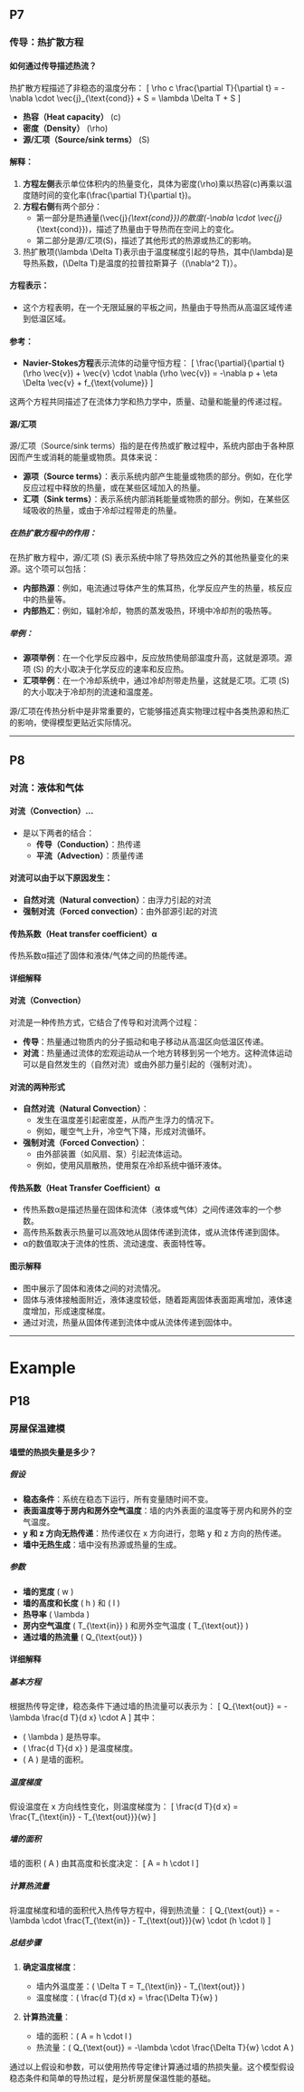 ## P7

### 传导：热扩散方程

#### 如何通过传导描述热流？

热扩散方程描述了非稳态的温度分布：
\[
\rho c \frac{\partial T}{\partial t} = -\nabla \cdot \vec{j}_{\text{cond}} + S = \lambda \Delta T + S
\]
- **热容（Heat capacity）** \(c\)
- **密度（Density）** \(\rho\)
- **源/汇项（Source/sink terms）** \(S\)

#### 解释：
1. **方程左侧**表示单位体积内的热量变化，具体为密度\(\rho\)乘以热容\(c\)再乘以温度随时间的变化率\(\frac{\partial T}{\partial t}\)。
2. **方程右侧**有两个部分：
   - 第一部分是热通量\(\vec{j}_{\text{cond}}\)的散度\(-\nabla \cdot \vec{j}_{\text{cond}}\)，描述了热量由于导热而在空间上的变化。
   - 第二部分是源/汇项\(S\)，描述了其他形式的热源或热汇的影响。
3. 热扩散项\(\lambda \Delta T\)表示由于温度梯度引起的导热，其中\(\lambda\)是导热系数，\(\Delta T\)是温度的拉普拉斯算子（\(\nabla^2 T\)）。

#### 方程表示：
- 这个方程表明，在一个无限延展的平板之间，热量由于导热而从高温区域传递到低温区域。

#### 参考：
- **Navier-Stokes方程**表示流体的动量守恒方程：
\[
\frac{\partial}{\partial t} (\rho \vec{v}) + \vec{v} \cdot \nabla (\rho \vec{v}) = -\nabla p + \eta \Delta \vec{v} + f_{\text{volume}}
\]

这两个方程共同描述了在流体力学和热力学中，质量、动量和能量的传递过程。

#### 源/汇项

源/汇项（Source/sink terms）指的是在传热或扩散过程中，系统内部由于各种原因而产生或消耗的能量或物质。具体来说：

- **源项（Source terms）**：表示系统内部产生能量或物质的部分。例如，在化学反应过程中释放的热量，或在某些区域加入的热量。
- **汇项（Sink terms）**：表示系统内部消耗能量或物质的部分。例如，在某些区域吸收的热量，或由于冷却过程带走的热量。

##### 在热扩散方程中的作用：
在热扩散方程中，源/汇项 \(S\) 表示系统中除了导热效应之外的其他热量变化的来源。这个项可以包括：

- **内部热源**：例如，电流通过导体产生的焦耳热，化学反应产生的热量，核反应中的热量等。
- **内部热汇**：例如，辐射冷却，物质的蒸发吸热，环境中冷却剂的吸热等。

##### 举例：
- **源项举例**：在一个化学反应器中，反应放热使局部温度升高，这就是源项。源项 \(S\) 的大小取决于化学反应的速率和反应热。
- **汇项举例**：在一个冷却系统中，通过冷却剂带走热量，这就是汇项。汇项 \(S\) 的大小取决于冷却剂的流速和温度差。

源/汇项在传热分析中是非常重要的，它能够描述真实物理过程中各类热源和热汇的影响，使得模型更贴近实际情况。

---

## P8

### 对流：液体和气体

#### 对流（Convection）...
- 是以下两者的结合：
  - **传导（Conduction）**：热传递
  - **平流（Advection）**：质量传递

#### 对流可以由于以下原因发生：
- **自然对流（Natural convection）**：由浮力引起的对流
- **强制对流（Forced convection）**：由外部源引起的对流

#### 传热系数（Heat transfer coefficient）α
传热系数α描述了固体和液体/气体之间的热能传递。

#### 详细解释

#### 对流（Convection）
对流是一种传热方式，它结合了传导和对流两个过程：
- **传导**：热量通过物质内的分子振动和电子移动从高温区向低温区传递。
- **对流**：热量通过流体的宏观运动从一个地方转移到另一个地方。这种流体运动可以是自然发生的（自然对流）或由外部力量引起的（强制对流）。

#### 对流的两种形式
- **自然对流（Natural Convection）**：
  - 发生在温度差引起密度差，从而产生浮力的情况下。
  - 例如，暖空气上升，冷空气下降，形成对流循环。
- **强制对流（Forced Convection）**：
  - 由外部装置（如风扇、泵）引起流体运动。
  - 例如，使用风扇散热，使用泵在冷却系统中循环液体。

#### 传热系数（Heat Transfer Coefficient）α
- 传热系数α是描述热量在固体和流体（液体或气体）之间传递效率的一个参数。
- 高传热系数表示热量可以高效地从固体传递到流体，或从流体传递到固体。
- α的数值取决于流体的性质、流动速度、表面特性等。

#### 图示解释
- 图中展示了固体和液体之间的对流情况。
- 固体与液体接触面附近，液体速度较低，随着距离固体表面距离增加，液体速度增加，形成速度梯度。
- 通过对流，热量从固体传递到流体中或从流体传递到固体中。

---

# Example

## P18

### 房屋保温建模

#### 墙壁的热损失量是多少？

##### 假设
- **稳态条件**：系统在稳态下运行，所有变量随时间不变。
- **表面温度等于房内和房外空气温度**：墙的内外表面的温度等于房内和房外的空气温度。
- **y 和 z 方向无热传递**：热传递仅在 x 方向进行，忽略 y 和 z 方向的热传递。
- **墙中无热生成**：墙中没有热源或热量的生成。

##### 参数
- **墙的宽度** \( w \)
- **墙的高度和长度** \( h \) 和 \( l \)
- **热导率** \( \lambda \)
- **房内空气温度** \( T_{\text{in}} \) 和房外空气温度 \( T_{\text{out}} \)
- **通过墙的热流量** \( Q_{\text{out}} \)

#### 详细解释

##### 基本方程
根据热传导定律，稳态条件下通过墙的热流量可以表示为：
\[
Q_{\text{out}} = -\lambda \frac{d T}{d x} \cdot A
\]
其中：
- \( \lambda \) 是热导率。
- \( \frac{d T}{d x} \) 是温度梯度。
- \( A \) 是墙的面积。

##### 温度梯度
假设温度在 x 方向线性变化，则温度梯度为：
\[
\frac{d T}{d x} = \frac{T_{\text{in}} - T_{\text{out}}}{w}
\]

##### 墙的面积
墙的面积 \( A \) 由其高度和长度决定：
\[
A = h \cdot l
\]

##### 计算热流量
将温度梯度和墙的面积代入热传导方程中，得到热流量：
\[
Q_{\text{out}} = -\lambda \cdot \frac{T_{\text{in}} - T_{\text{out}}}{w} \cdot (h \cdot l)
\]

##### 总结步骤
1. **确定温度梯度**：
   - 墙内外温度差：\( \Delta T = T_{\text{in}} - T_{\text{out}} \)
   - 温度梯度：\( \frac{d T}{d x} = \frac{\Delta T}{w} \)

2. **计算热流量**：
   - 墙的面积：\( A = h \cdot l \)
   - 热流量：\( Q_{\text{out}} = -\lambda \cdot \frac{\Delta T}{w} \cdot A \)

通过以上假设和参数，可以使用热传导定律计算通过墙的热损失量。这个模型假设稳态条件和简单的导热过程，是分析房屋保温性能的基础。